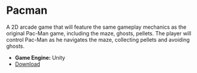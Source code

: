 # Pacman
A 2D arcade game that will feature the same gameplay mechanics as the original Pac-Man game, including the maze, ghosts, pellets. The player will control Pac-Man as he navigates the maze, collecting pellets and avoiding ghosts.
- **Game Engine:** Unity
- [Download](https://github.com/sfiras15/Pacman/archive/refs/heads/main.zip)
